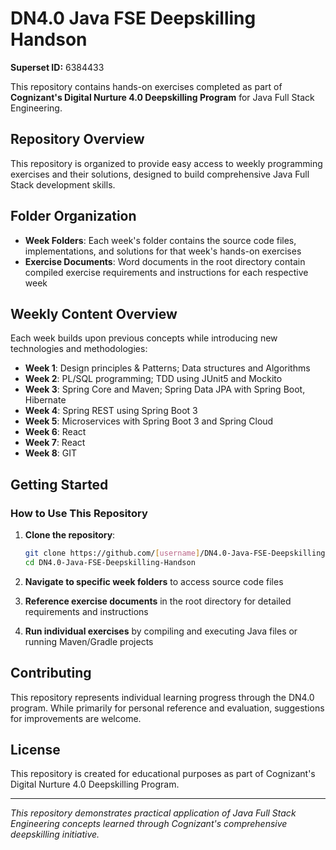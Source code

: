 # DN4.0 Java FSE Deepskilling Handson

**Superset ID:** 6384433

This repository contains hands-on exercises completed as part of **Cognizant's Digital Nurture 4.0 Deepskilling Program** for Java Full Stack Engineering.

## Repository Overview

This repository is organized to provide easy access to weekly programming exercises and their solutions, designed to build comprehensive Java Full Stack development skills.


## Folder Organization

- **Week Folders**: Each week's folder contains the source code files, implementations, and solutions for that week's hands-on exercises
- **Exercise Documents**: Word documents in the root directory contain compiled exercise requirements and instructions for each respective week

## Weekly Content Overview

Each week builds upon previous concepts while introducing new technologies and methodologies:

- **Week 1**: Design principles & Patterns; Data structures and Algorithms
- **Week 2**: PL/SQL programming; TDD using JUnit5 and Mockito
- **Week 3**: Spring Core and Maven; Spring Data JPA with Spring Boot, Hibernate
- **Week 4**: Spring REST using Spring Boot 3
- **Week 5**: Microservices with Spring Boot 3 and Spring Cloud
- **Week 6**: React
- **Week 7**: React
- **Week 8**: GIT

## Getting Started

### How to Use This Repository

1. **Clone the repository**:
   ```bash
   git clone https://github.com/[username]/DN4.0-Java-FSE-Deepskilling-Handson.git
   cd DN4.0-Java-FSE-Deepskilling-Handson
   ```

2. **Navigate to specific week folders** to access source code files

3. **Reference exercise documents** in the root directory for detailed requirements and instructions

4. **Run individual exercises** by compiling and executing Java files or running Maven/Gradle projects

## Contributing

This repository represents individual learning progress through the DN4.0 program. While primarily for personal reference and evaluation, suggestions for improvements are welcome.

## License

This repository is created for educational purposes as part of Cognizant's Digital Nurture 4.0 Deepskilling Program.

---

*This repository demonstrates practical application of Java Full Stack Engineering concepts learned through Cognizant's comprehensive deepskilling initiative.*